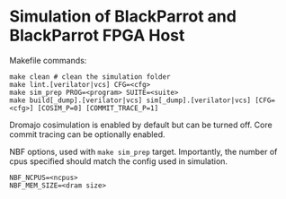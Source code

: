 # Simulation of BlackParrot and BlackParrot FPGA Host

Makefile commands:

```
make clean # clean the simulation folder
make lint.[verilator|vcs] CFG=<cfg>
make sim_prep PROG=<program> SUITE=<suite>
make build[_dump].[verilator|vcs] sim[_dump].[verilator|vcs] [CFG=<cfg>] [COSIM_P=0] [COMMIT_TRACE_P=1]
```

Dromajo cosimulation is enabled by default but can be turned off. Core commit tracing
can be optionally enabled.

NBF options, used with `make sim_prep` target. Importantly, the number of cpus
specified should match the config used in simulation.

```
NBF_NCPUS=<ncpus>
NBF_MEM_SIZE=<dram size>

```

